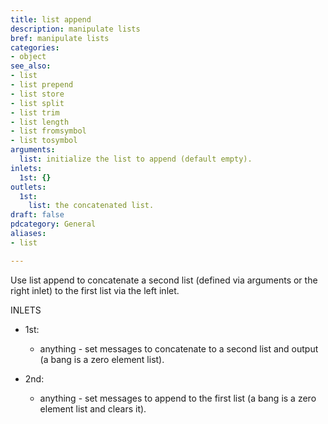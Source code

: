```yaml
---
title: list append
description: manipulate lists
bref: manipulate lists
categories:
- object
see_also:
- list
- list prepend
- list store
- list split
- list trim
- list length
- list fromsymbol
- list tosymbol
arguments:
  list: initialize the list to append (default empty).
inlets:
  1st: {}
outlets:
  1st:
    list: the concatenated list.
draft: false
pdcategory: General
aliases:
- list

---
```

Use list append to concatenate a second list (defined via arguments or the right inlet) to the first list via the left inlet.

INLETS

- 1st:

  - anything - set messages to concatenate to a second list and output (a bang is a zero element list).

- 2nd:

  - anything - set messages to append to the first list (a bang is a zero element list and clears it).
